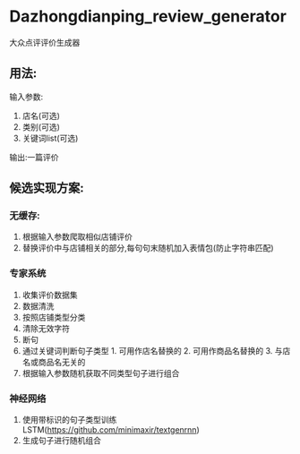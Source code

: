 # Dazhongdianping_review_generator
大众点评评价生成器

## 用法:
输入参数:
1. 店名(可选)
2. 类别(可选)
3. 关键词list(可选)

输出:一篇评价

## 候选实现方案:

### 无缓存:
1. 根据输入参数爬取相似店铺评价
2. 替换评价中与店铺相关的部分,每句句末随机加入表情包(防止字符串匹配)

### 专家系统
1. 收集评价数据集
2. 数据清洗
  1. 按照店铺类型分类
  2. 清除无效字符
  3. 断句
  4. 通过关键词判断句子类型
    1. 可用作店名替换的
    2. 可用作商品名替换的
    3. 与店名或商品名无关的
  5. 根据输入参数随机获取不同类型句子进行组合
  
### 神经网络
1. 使用带标识的句子类型训练LSTM(https://github.com/minimaxir/textgenrnn)
2. 生成句子进行随机组合

